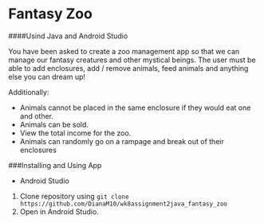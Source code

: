 # Fantasy Zoo

####Usind Java and Android Studio

You have been asked to create a zoo management app so that we can manage our fantasy creatures and other mystical beings. The user must be able to add enclosures, add / remove animals, feed animals and anything else you can dream up!

Additionally:
*  Animals cannot be placed in the same enclosure if they would eat one and other.
*  Animals can be sold.
*  View the total income for the zoo.
*  Animals can randomly go on a rampage and break out of their enclosures

###Installing and Using App

*  Android Studio

1.  Clone repository using `git clone https://github.com/DianaM10/wk8assignment2java_fantasy_zoo`
2.  Open in Android Studio.

